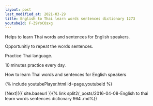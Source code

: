 ```yaml
---
layout: post
last_modified_at: 2021-03-29
title: English to Thai learn words sentences dictionary 1273 
youtubeId: F-Z9YoCOsxg
---
```

 
 
Helps to learn Thai words and sentences for English speakers.

Opportunitiy to repeat the words sentences. 

Practice Thai language. 
 
10 minutes practice every day. 
 
How to learn Thai words and sentences for English speakers 
 
{% include youtubePlayer.html id=page.youtubeId %}
 
 
[Next]({{ site.baseurl }}{% link  split2/_posts/2016-04-08-English to thai learn words sentences dictionary 964 .md%})
 
